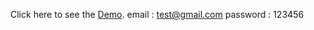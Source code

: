 Click here to see the [Demo](https://materialui-react-alpha.vercel.app).
email : test@gmail.com
password : 123456

